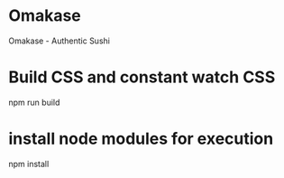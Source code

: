 # Omakase
Omakase - Authentic Sushi

# Build CSS and constant watch CSS
npm run build

# install node modules for execution
npm install